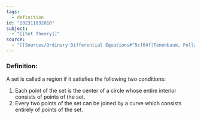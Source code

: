 ```yaml
---
tags:
  - definition
id: "202311032010"
subject:
  - "[[Set Theory]]"
source:
  - "[[Sources/Ordinary Differential Equations#^5cf64f|Tenenbaum, Pollard]]"
---
```

### Definition:
A set is called a region if it satisfies the following two conditions:
1. Each point of the set is the center of a circle whose entire interior consists of points of the set.
2. Every two points of the set can be joined by a curve which consists entirely of points of the set.